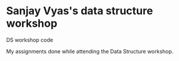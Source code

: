 # Sanjay Vyas's data structure workshop
DS workshop code 

My assignments done while attending the Data Structure workshop. 

